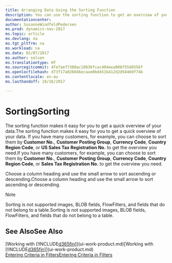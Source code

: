 ```yaml
---
title: Arranging Data Using the Sorting Function
description: You can use the sorting function to get an overview of your data. For example, you can sort customers by Currency Code to get a select sample of customers.
documentationcenter: 
author: SusanneWindfeldPedersen
ms.prod: dynamics-nav-2017
ms.topic: article
ms.devlang: na
ms.tgt_pltfrm: na
ms.workload: na
ms.date: 02/07/2017
ms.author: solsen
ms.translationtype: HT
ms.sourcegitcommit: 4fefaef7380ac10836fcac404eea006f55d8556f
ms.openlocfilehash: d73f17a026046ecaae0bd451b412d2d58460f74b
ms.contentlocale: en-au
ms.lasthandoff: 10/16/2017

---
```

# <a name="sorting"></a><span data-ttu-id="0e0c2-104">Sorting</span><span class="sxs-lookup"><span data-stu-id="0e0c2-104">Sorting</span></span>
<span data-ttu-id="0e0c2-105">The sorting function makes it easy for you to get a quick overview of your data.</span><span class="sxs-lookup"><span data-stu-id="0e0c2-105">The sorting function makes it easy for you to get a quick overview of your data.</span></span> <span data-ttu-id="0e0c2-106">If you have many customers, for example, you can choose to sort them by **Customer No.**, **Customer Posting Group**, **Currency Code**, **Country Region Code**, or **US Sales Tax Registration No.** to get the overview you need.</span><span class="sxs-lookup"><span data-stu-id="0e0c2-106">If you have many customers, for example, you can choose to sort them by **Customer No.**, **Customer Posting Group**, **Currency Code**, **Country Region Code**, or **Sales Tax Registration No.** to get the overview you need.</span></span>

<span data-ttu-id="0e0c2-107">Choose a column heading and use the small arrow to sort ascending or descending.</span><span class="sxs-lookup"><span data-stu-id="0e0c2-107">Choose a column heading and use the small arrow to sort ascending or descending.</span></span>  

> [!NOTE]  
>   <span data-ttu-id="0e0c2-108">Sorting is not supported images, BLOB fields, FlowFilters, and fields that do not belong to a table.</span><span class="sxs-lookup"><span data-stu-id="0e0c2-108">Sorting is not supported images, BLOB fields, FlowFilters, and fields that do not belong to a table.</span></span>

## <a name="see-also"></a><span data-ttu-id="0e0c2-109">See Also</span><span class="sxs-lookup"><span data-stu-id="0e0c2-109">See Also</span></span>
<span data-ttu-id="0e0c2-110">[Working with [!INCLUDE[d365fin](includes/d365fin_md.md)]](ui-work-product.md)</span><span class="sxs-lookup"><span data-stu-id="0e0c2-110">[Working with [!INCLUDE[d365fin](includes/d365fin_md.md)]](ui-work-product.md)</span></span>  
[<span data-ttu-id="0e0c2-111">Entering Criteria in Filters</span><span class="sxs-lookup"><span data-stu-id="0e0c2-111">Entering Criteria in Filters</span></span>](ui-enter-criteria-filters.md)

